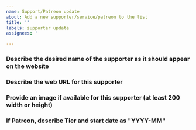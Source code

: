 ```yaml
---
name: Support/Patreon update
about: Add a new supporter/service/patreon to the list
title: ''
labels: supporter update
assignees: ''

---
```


### Describe the desired name of the supporter as it should appear on the website

### Describe the web URL for this supporter

### Provide an image if available for this supporter (at least 200 width or height)

### If Patreon, describe Tier and start date as "YYYY-MM"
